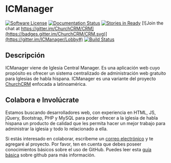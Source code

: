 # ICManager

[![Software License](https://img.shields.io/badge/license-MIT-brightgreen.svg?style=flat-square)](LICENSE)
[![Documentation Status](https://readthedocs.org/projects/church-web-crm/badge/?version=latest)](https://readthedocs.org/projects/church-web-crm/?badge=latest)
[![Stories in Ready](https://badge.waffle.io/mnavarrocarter/ICManager.png?label=ready&title=Ready)](http://waffle.io/mnavarrocarter/ICManager)
[![Join the chat at https://gitter.im/ChurchCRM/CRM](https://badges.gitter.im/ChurchCRM/CRM.svg)](https://gitter.im/ICManager/Lobby#)
[![Build Status](https://travis-ci.org/mnavarrocarter/ICManager.svg?branch=master)](https://travis-ci.org/ChurchCRM/CRM)

## Descripción

ICManager viene de Iglesia Central Manager. Es una aplicación web cuyo propósito es ofrecer un sistema centralizado de administración web gratuito para Iglesias de habla hispana. 
ICManager es una variante del proyecto [ChurchCRM](https://github.com/ChurchCRM/CRM) enfocada a latinoamérica.

## Colabora e Involúcrate

Estamos buscando desarrolladores web, con experiencia en HTML, JS, jQuery, Bootstrap, PHP y MySQL para poder ofrecer a la iglesia de habla hispana un producto de calidad que les permita hacer un mejor trabajo para administrar la iglesia y todo lo relacionado a ella.

Si estás interesado en colaborar, escríbeme un [correo electrónico](mailto:matiasnavarro@laicm.cl) y te agregaré al proyecto. Por favor, ten en cuenta que debes poseer conocimientos básicos sobre el uso de GitHub. Puedes leer esta [guía básica](http://rogerdudler.github.io/git-guide/index.es.html) sobre github para más información.
